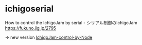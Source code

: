 # ichigoserial

How to control the IchigoJam by serial - シリアル制御のIchigoJam  
https://fukuno.jig.jp/2795

→ new version [IchigoJam-control-by-Node](https://github.com/ichigojam/IchigoJam-control-by-Node)
